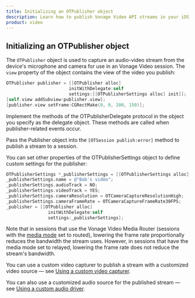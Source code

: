 ```yaml
---
title: Initializing an OTPublisher object
description: Learn how to publish Vonage Video API streams in your iOS application. Once you have connected to a session, you can send video, audio, and messages by publishing a stream.
product: video 
---
```


## Initializing an OTPublisher object

The `OTPublisher` object is used to capture an audio-video stream from the device's microphone and camera for use in an Vonage Video session. The `view` property of the object contains the view of the video you publish:

```objective-c
OTPublisher publisher = [[OTPublisher alloc]
                        initWithDelegate:self
                        settings:[[OTPublisherSettings alloc] init]];
[self.view addSubview:publisher.view];
[publisher.view setFrame:CGRectMake(0, 0, 200, 150)];
```

Implement the methods of the OTPublisherDelegate protocol in the object you specify as the delegate object. These methods are called when publisher-related events occur.

Pass the Publisher object into the `[OTSession publish:error]` method to publish a stream to a session.

You can set other properties of the OTPublisherSettings object to define custom settings for the publisher:

```objective-c
OTPublisherSettings *_publisherSettings = [[OTPublisherSettings alloc] init];
_publisherSettings.name = @"Bob's video";
_publisherSettings.audioTrack = NO;
_publisherSettings.videoTrack = YES;
_publisherSettings.cameraResolution = OTCameraCaptureResolutionHigh;
_publisherSettings.cameraFrameRate = OTCameraCaptureFrameRate30FPS;
_publisher = [[OTPublisher alloc]
                initWithDelegate:self
                settings:_publisherSettings];
```

Note that in sessions that use the Vonage Video Media Router (sessions with the [media mode](/video/guides/create-session#the-media-router-and-media-modes) set to routed), lowering the frame rate proportionally reduces the bandwidth the stream uses. However, in sessions that have the media mode set to relayed, lowering the frame rate does not reduce the stream's bandwidth.

You can use a custom video capturer to publish a stream with a customized video source — see [Using a custom video capturer](/video/tutorials/audio-video/video/audio-video/ios/2-video-settings/ios#using-a-custom-video-capturer).

<!-- You can also use the custom video capturer to publish a screen-sharing stream — see [Screen-sharing](/tutorials/screen-sharing). -->

You can also use a customized audio source for the published stream — see [Using a custom audio driver](/video/tutorials/audio-video/video/audio-video/ios/3-audio-settings/objective_c).
